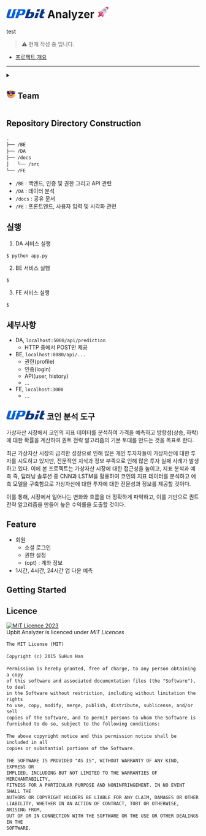 # <img src="./docs/src/UPbit_Logo.png" width="100px"> Analyzer <img src="./docs/src/rocket_1f680.png" width="32">
test
> ⚠️ 현재 작성 중 입니다.

- [프로젝트 개요](./docs/%ED%94%84%EB%A1%9C%EC%A0%9D%ED%8A%B8%20%EA%B0%9C%EC%9A%94.md)

---
<details>
<summary><h2><img src="./docs/src/smiling-face-with-sunglasses_1f60e.png" width="24"> Team</h2></summary>
<table width="80%">
<tr><th>강유현</th><th>오세훈</th><th>조영일</th></tr>
<tr align="center"><td>Team Leader/BE</td><td>DA/BE</td><td>FE/BE</td></tr>
<tr><td><img src="https://avatars.githubusercontent.com/u/122770678?v=4"></td><td><img src="https://avatars.githubusercontent.com/u/122770694?v=4"></td><td><img src="https://avatars.githubusercontent.com/u/122770896?v=4"></td></tr>
</table>
</details>

## Repository Directory Construction
```bash
.
├── /BE
├── /DA
├── /docs
│   └── /src
└── /FE
```
- `/BE` : 백엔드, 인증 및 권한 그리고 API 관련
- `/DA` : 데이터 분석
- `/docs` : 공유 문서
- `/FE` : 프론트엔드, 사용자 입력 및 시각화 관련

## 실행

1. DA 서비스 실행
```
$ python app.py
```
2. BE 서비스 실행
```
$
```
3. FE 서비스 실행
```
$
```

## 세부사항

- DA, `localhost:5000/api/prediction`
    - HTTP 중에서 POST만 제공
- BE, `localhost:8080/api/...`
    - 권한(profile)
    - 인증(login)
    - API(user, history)
    - ...
- FE, `localhost:3000`
    - ...

## <img src="./docs/src/UPbit_Logo.png" width="100px"> 코인 분석 도구
가상자산 시장에서 코인의 지표 데이터를 분석하여 가격을 예측하고 방향성(상승, 하락)에 대한 확률을 계산하여 퀀트 전략 알고리즘의 기본 토대를 만드는 것을 목표로 한다.

최근 가상자산 시장의 급격한 성장으로 인해 많은 개인 투자자들이 가상자산에 대한 투자를 시도하고 있지만, 전문적인 지식과 정보 부족으로 인해 많은 투자 실패 사례가 발생하고 있다. 이에 본 프로젝트는 가상자산 시장에 대한 접근성을 높이고, 지표 분석과 예측 즉, 딥러닝 솔루션 중 CNN과 LSTM을 활용하여 코인의 지표 데이터를 분석하고 예측 모델을 구축함으로 가상자산에 대한 투자에 대한 전문성과 정보를 제공할 것이다. 

이를 통해, 시장에서 일어나는 변화와 흐름을 더 정확하게 파악하고, 이를 기반으로 퀀트 전략 알고리즘을 만들어 높은 수익률을 도출할 것이다.

## Feature
- 회원
    - 소셜 로그인
    - 권한 설정
    - (opt) : 계좌 정보
- 1시간, 4시간, 24시간 업 다운 예측
## Getting Started



## Licence
<a rel="license" href="https://mit-license.org/"><img alt="MIT Licence 2023" style="border-width:0" src="https://img.shields.io/badge/license-MIT Licence -lightgrey" /></a><br/>
Upbit Analyzer is licenced under *MIT Licences*
```
The MIT License (MIT)

Copyright (c) 2015 SuHun Han

Permission is hereby granted, free of charge, to any person obtaining a copy
of this software and associated documentation files (the "Software"), to deal
in the Software without restriction, including without limitation the rights
to use, copy, modify, merge, publish, distribute, sublicense, and/or sell
copies of the Software, and to permit persons to whom the Software is
furnished to do so, subject to the following conditions:

The above copyright notice and this permission notice shall be included in all
copies or substantial portions of the Software.

THE SOFTWARE IS PROVIDED "AS IS", WITHOUT WARRANTY OF ANY KIND, EXPRESS OR
IMPLIED, INCLUDING BUT NOT LIMITED TO THE WARRANTIES OF MERCHANTABILITY,
FITNESS FOR A PARTICULAR PURPOSE AND NONINFRINGEMENT. IN NO EVENT SHALL THE
AUTHORS OR COPYRIGHT HOLDERS BE LIABLE FOR ANY CLAIM, DAMAGES OR OTHER
LIABILITY, WHETHER IN AN ACTION OF CONTRACT, TORT OR OTHERWISE, ARISING FROM,
OUT OF OR IN CONNECTION WITH THE SOFTWARE OR THE USE OR OTHER DEALINGS IN THE
SOFTWARE.
```
